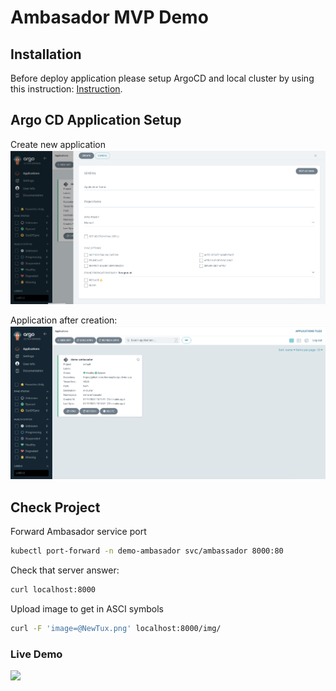 
# Ambasador MVP Demo

## Installation
Before deploy application please setup ArgoCD and local cluster by using this instruction: [Instruction](POC.md).


## Argo CD Application Setup

Create new application
![](argocd_setting.png)

Application after creation:
![](argocd.png)

## Check Project 

Forward Ambasador service port 
```bash
kubectl port-forward -n demo-ambasador svc/ambassador 8000:80
```

Check that server answer:
```bash
curl localhost:8000
```

Upload image to get in ASCI symbols
```bash
curl -F 'image=@NewTux.png' localhost:8000/img/
```

### Live Demo
![](ambassador-demo.gif)
